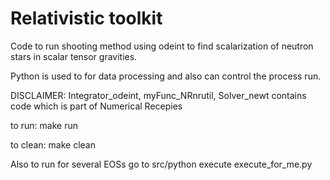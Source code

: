 # Relativistic  toolkit

Code to run shooting method using odeint to find scalarization of neutron stars in scalar  tensor gravities.

Python is used to for data processing and also can control the process run.

DISCLAIMER: Integrator_odeint, myFunc_NRnrutil, Solver_newt contains code which is part of Numerical Recepies 

to run:
make run

to clean:
make clean

Also to run for several EOSs go to src/python execute execute_for_me.py